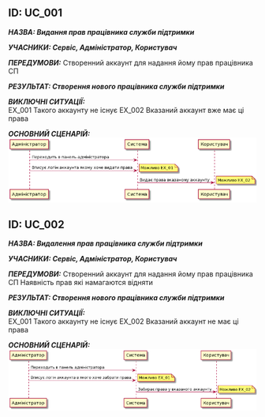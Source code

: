<h2>ID: UС_001</h2>
      
***НАЗВА: Видання прав працівника служби підтримки***
    
***УЧАСНИКИ: Сервіс, Адміністратор, Користувач***

***ПЕРЕДУМОВИ:***
Створенний аккаунт для надання йому прав працівника СП

***РЕЗУЛЬТАТ: Створення нового працівника служби підтримки***

***ВИКЛЮЧНІ СИТУАЦІЇ:***  
EX_001 Такого аккаунту не існує
EX_002 Вказаний аккаунт вже має ці права 

***ОСНОВНИЙ СЦЕНАРІЙ:***
![Image alt](https://github.com/MaxiskaSN/database_basics_template/blob/master/src/uml/UC_06.png)


<h2>ID: UС_002</h2>
      
***НАЗВА: Видалення прав працівника служби підтримки***
    
***УЧАСНИКИ: Сервіс, Адміністратор, Користувач***

***ПЕРЕДУМОВИ:***
Створенний аккаунт для надання йому прав працівника СП
Наявність прав які намагаются відняти

***РЕЗУЛЬТАТ: Створення нового працівника служби підтримки***

***ВИКЛЮЧНІ СИТУАЦІЇ:***  
EX_001 Такого аккаунту не існує
EX_002 Вказаний аккаунт не має ці права 

***ОСНОВНИЙ СЦЕНАРІЙ:***
![Image alt](https://github.com/MaxiskaSN/database_basics_template/blob/master/src/uml/UC_07.png)
